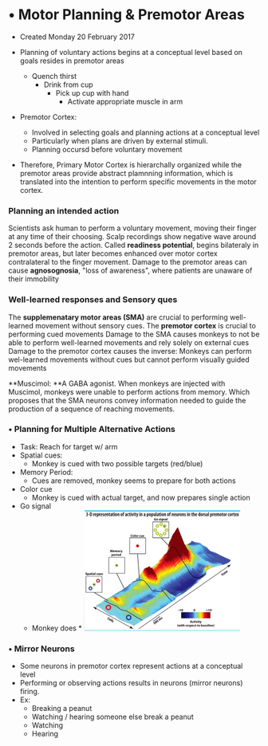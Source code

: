 # • Motor Planning & Premotor Areas

* Created Monday 20 February 2017



* Planning of voluntary actions begins at a conceptual level based on goals resides in premotor areas
	* Quench thirst
		* Drink from cup
			* Pick up cup with hand
				* Activate appropriate muscle in arm
* Premotor Cortex:
	* Involved in selecting goals and planning actions at a conceptual level
	* Particularly when plans are driven by external stimuli.
	* Planning occursd before voluntary movement
* Therefore, Primary Motor Cortex is hierarchally organized while the premotor areas provide abstract plamnning information, which is translated into the intention to perform specific movements in the motor cortex.


### Planning an intended action
Scientists ask human to perform a voluntary movement, moving their finger at any time of their choosing. Scalp recordings show negative wave around 2 seconds before the action.
Called **readiness potential**, begins bilateraly in premotor areas, but later becomes enhanced over motor cortex contralateral to the finger movement.
Damage to the premotor areas can cause **agnosognosia**, "loss of awareness", where patients are unaware of their immobility
	
### Well-learned responses and Sensory ques
The **supplemenatary motor areas (SMA)** are crucial to performing well-learned movement without sensory cues.
The **premotor cortex** is crucial to performing cued movements
Damage to the SMA causes monkeys to not be able to perform well-learned movements and rely solely on external cues
Damage to the premotor cortex causes the inverse: Monkeys can perform wel-learned movements without cues but cannot perform visually guided movements
	
**Muscimol: **A GABA agonist.
When monkeys are injected with Muscimol, monkeys were unable to perform actions from memory. Which proposes that the SMA neurons convey information needed to guide the production of a sequence of reaching movements.
	


### • Planning for Multiple Alternative Actions

* Task: Reach for target w/ arm
* Spatial cues:
	* Monkey is cued with two possible targets (red/blue)
* Memory Period:
	* Cues are removed, monkey seems to prepare for both actions
* Color cue
	* Monkey is cued with actual target, and now prepares single action
* Go signal
	* Monkey does
					* ![](./Motor_Planning_&_Premotor_Cortex/pasted_image001.png)


### • Mirror Neurons

* Some neurons in premotor cortex represent actions at a conceptual level
* Performing or observing actions results in neurons (mirror neurons) firing.
* Ex:
	* Breaking a peanut
	* Watching / hearing someone else break a peanut
	* Watching 
	* Hearing



